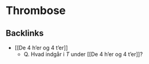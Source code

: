 # Thrombose

## Backlinks
* [[De 4 h’er og 4 t’er]]
	* Q. Hvad indgår i *T* under [[De 4 h’er og 4 t’er]]?

<!-- {BearID:B5D41C33-42E7-4FCA-967F-6BC45FD77179-71192-00010B9104404FBB} -->
